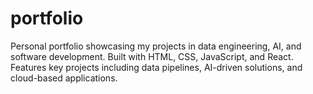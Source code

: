 # portfolio
Personal portfolio showcasing my projects in data engineering, AI, and software development. Built with HTML, CSS, JavaScript, and React. Features key projects including data pipelines, AI-driven solutions, and cloud-based applications.
